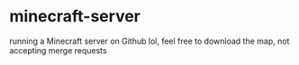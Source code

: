 # minecraft-server
running a Minecraft server on Github lol, feel free to download the map, not accepting merge requests
